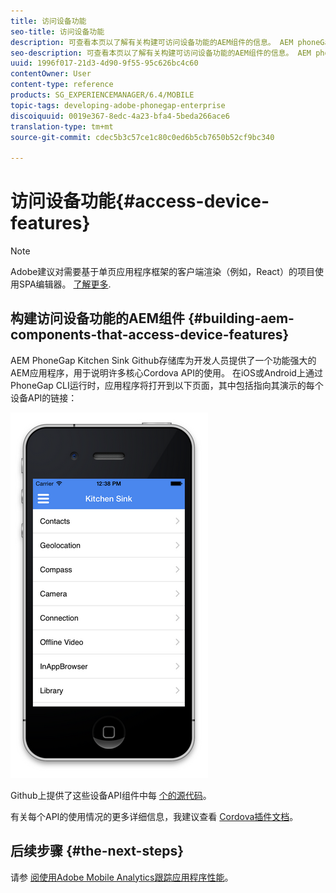 ```yaml
---
title: 访问设备功能
seo-title: 访问设备功能
description: 可查看本页以了解有关构建可访问设备功能的AEM组件的信息。 AEM phoneGap Kitchen Sink Github存储库为开发人员提供了一个功能强大的AEM应用程序，用于说明许多核心Cordova API的使用。
seo-description: 可查看本页以了解有关构建可访问设备功能的AEM组件的信息。 AEM phoneGap Kitchen Sink Github存储库为开发人员提供了一个功能强大的AEM应用程序，用于说明许多核心Cordova API的使用。
uuid: 1996f017-21d3-4d90-9f55-95c626bc4c60
contentOwner: User
content-type: reference
products: SG_EXPERIENCEMANAGER/6.4/MOBILE
topic-tags: developing-adobe-phonegap-enterprise
discoiquuid: 0019e367-8edc-4a23-bfa4-5beda266ace6
translation-type: tm+mt
source-git-commit: cdec5b3c57ce1c80c0ed6b5cb7650b52cf9bc340

---
```



# 访问设备功能{#access-device-features}

>[!NOTE]
>
>Adobe建议对需要基于单页应用程序框架的客户端渲染（例如，React）的项目使用SPA编辑器。 [了解更多](/help/sites-developing/spa-overview.md).

## 构建访问设备功能的AEM组件 {#building-aem-components-that-access-device-features}

AEM PhoneGap Kitchen Sink [](https://github.com/blefebvre/aem-phonegap-kitchen-sink) Github存储库为开发人员提供了一个功能强大的AEM应用程序，用于说明许多核心Cordova API的使用。 在iOS或Android上通过PhoneGap CLI运行时，应用程序将打开到以下页面，其中包括指向其演示的每个设备API的链接：

![chlimage_1-107](assets/chlimage_1-107.png)

Github上提供了这些设备API组件中每 [个的源代码](https://github.com/blefebvre/aem-phonegap-kitchen-sink/tree/master/content/src/main/content/jcr_root/apps/brucelefebvre/kitchen-sink/components)。

有关每个API的使用情况的更多详细信息，我建议查看 [Cordova插件文档](https://docs.phonegap.com/en/4.0.0/cordova_plugins_pluginapis.md.html)。

## 后续步骤 {#the-next-steps}

请参 [阅使用Adobe Mobile Analytics跟踪应用程序性能](/help/mobile/phonegap-intro-to-app-analytics.md)。
